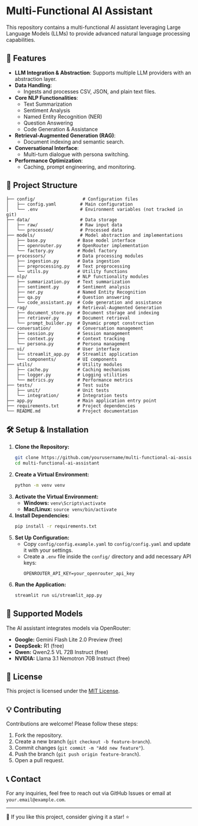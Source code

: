 # Multi-Functional AI Assistant

This repository contains a multi-functional AI assistant leveraging Large Language Models (LLMs) to provide advanced natural language processing capabilities.

## 🚀 Features

- **LLM Integration & Abstraction**: Supports multiple LLM providers with an abstraction layer.
- **Data Handling**:
  - Ingests and processes CSV, JSON, and plain text files.
- **Core NLP Functionalities**:
  - Text Summarization
  - Sentiment Analysis
  - Named Entity Recognition (NER)
  - Question Answering
  - Code Generation & Assistance
- **Retrieval-Augmented Generation (RAG)**:
  - Document indexing and semantic search.
- **Conversational Interface**:
  - Multi-turn dialogue with persona switching.
- **Performance Optimization**:
  - Caching, prompt engineering, and monitoring.

## 📁 Project Structure

```
├── config/                  # Configuration files
│   ├── config.yaml         # Main configuration
│   └── .env                # Environment variables (not tracked in git)
├── data/                   # Data storage
│   ├── raw/                # Raw input data
│   └── processed/          # Processed data
├── models/                 # Model abstraction and implementations
│   ├── base.py            # Base model interface
│   ├── openrouter.py      # OpenRouter implementation
│   └── factory.py         # Model factory
├── processors/            # Data processing modules
│   ├── ingestion.py       # Data ingestion
│   ├── preprocessing.py   # Text preprocessing
│   └── utils.py           # Utility functions
├── nlp/                   # NLP functionality modules
│   ├── summarization.py   # Text summarization
│   ├── sentiment.py       # Sentiment analysis
│   ├── ner.py             # Named Entity Recognition
│   ├── qa.py              # Question answering
│   └── code_assistant.py  # Code generation and assistance
├── rag/                   # Retrieval-Augmented Generation
│   ├── document_store.py  # Document storage and indexing
│   ├── retriever.py       # Document retrieval
│   └── prompt_builder.py  # Dynamic prompt construction
├── conversation/          # Conversation management
│   ├── session.py         # Session management
│   ├── context.py         # Context tracking
│   └── persona.py         # Persona management
├── ui/                    # User interface
│   ├── streamlit_app.py   # Streamlit application
│   └── components/        # UI components
├── utils/                 # Utility modules
│   ├── cache.py           # Caching mechanisms
│   ├── logger.py          # Logging utilities
│   └── metrics.py         # Performance metrics
├── tests/                 # Test suite
│   ├── unit/              # Unit tests
│   └── integration/       # Integration tests
├── app.py                 # Main application entry point
├── requirements.txt       # Project dependencies
└── README.md              # Project documentation
```

## 🛠️ Setup & Installation

1. **Clone the Repository:**
   ```sh
   git clone https://github.com/yourusername/multi-functional-ai-assistant.git
   cd multi-functional-ai-assistant
   ```
2. **Create a Virtual Environment:**
   ```sh
   python -m venv venv
   ```
3. **Activate the Virtual Environment:**
   - **Windows:** `venv\Scripts\activate`
   - **Mac/Linux:** `source venv/bin/activate`
4. **Install Dependencies:**
   ```sh
   pip install -r requirements.txt
   ```
5. **Set Up Configuration:**
   - Copy `config/config.example.yaml` to `config/config.yaml` and update it with your settings.
   - Create a `.env` file inside the `config/` directory and add necessary API keys:
     ```
     OPENROUTER_API_KEY=your_openrouter_api_key
     ```
6. **Run the Application:**
   ```sh
   streamlit run ui/streamlit_app.py
   ```

## 🤖 Supported Models

The AI assistant integrates models via OpenRouter:

- **Google:** Gemini Flash Lite 2.0 Preview (free)
- **DeepSeek:** R1 (free)
- **Qwen:** Qwen2.5 VL 72B Instruct (free)
- **NVIDIA:** Llama 3.1 Nemotron 70B Instruct (free)

## 📜 License

This project is licensed under the [MIT License](LICENSE).

## 💡 Contributing

Contributions are welcome! Please follow these steps:

1. Fork the repository.
2. Create a new branch (`git checkout -b feature-branch`).
3. Commit changes (`git commit -m "Add new feature"`).
4. Push the branch (`git push origin feature-branch`).
5. Open a pull request.

## 📞 Contact

For any inquiries, feel free to reach out via GitHub Issues or email at `your.email@example.com`.

---

🌟 If you like this project, consider giving it a star! ⭐

